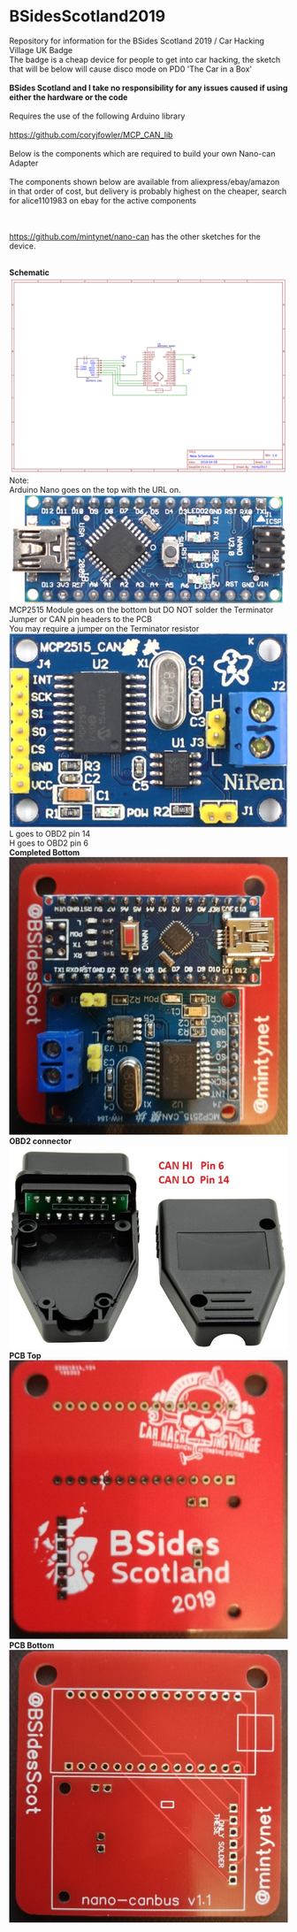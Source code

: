 # BSidesScotland2019
Repository for information for the BSides Scotland 2019 / Car Hacking Village UK Badge
<br>The badge is a cheap device for people to get into car hacking, the sketch that will be below will cause disco mode on PD0 'The Car in a Box'
<br><br><b>BSides Scotland and I take no responsibility for any issues caused if using either the hardware or the code</b>
<br><br>Requires the use of the following Arduino library
<br><br>https://github.com/coryjfowler/MCP_CAN_lib
<br><br>Below is the components which are required to build your own Nano-can Adapter
<br><br>The components shown below are available from aliexpress/ebay/amazon in that order of cost, but delivery is probably highest on the cheaper, search for alice1101983 on ebay for the active components

<br><br>https://github.com/mintynet/nano-can has the other sketches for the device.

<br><b>Schematic</b>
![PCB Schematic](Schematic_nano-can-pcb.png)
Note:
<br>Arduino Nano goes on the top with the URL on.
![Arduino Nano](arduino-nano.jpg)
<br>MCP2515 Module goes on the bottom but DO NOT solder the Terminator Jumper or CAN pin headers to the PCB
<br>You may require a jumper on the Terminator resistor
![MCP2515](mcp2515.JPG)
<br>L goes to OBD2 pin 14
<br>H goes to OBD2 pin 6
<br><b>Completed Bottom</b>
![Completed BOTTOM](bottom-complete.jpg)
<br><b>OBD2 connector</b>
![OBD2 connector](obd2-connector.jpg)
<br><b>PCB Top</b><br>
![PCB TOP](top-pcb.jpg)
<br><b>PCB Bottom</b><br>
![PCB BOTTOM](bottom-pcb.jpg)

